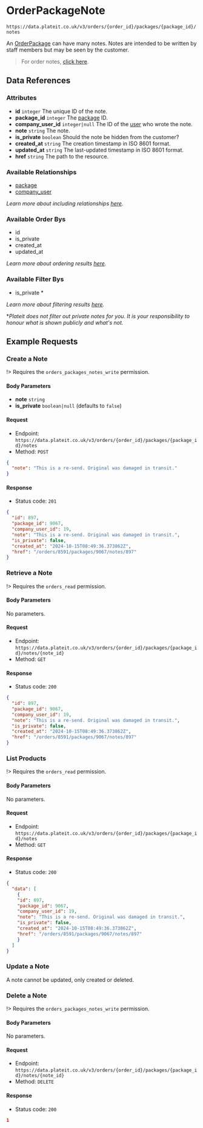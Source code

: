 # OrderPackageNote

`https://data.plateit.co.uk/v3/orders/{order_id}/packages/{package_id}/notes`

An [OrderPackage](/objects/order-package.md) can have many notes. Notes are intended to be written by staff members but may be seen by the customer.

> For order notes, [click here](/objects/order-note.md).

## Data References

### Attributes

* **id** `integer` The unique ID of the note.
* **package_id** `integer` The [package](/objects/order-package.md) ID.
* **company_user_id** `integer|null` The ID of the [user](/objects/company-user.md) who wrote the note.
* **note** `string` The note.
* **is_private** `boolean` Should the note be hidden from the customer?
* **created_at** `string` The creation timestamp in ISO 8601 format.
* **updated_at** `string` The last-updated timestamp in ISO 8601 format.
* **href** `string` The path to the resource.

### Available Relationships

* [package](/objects/order-package.md)
* [company_user](/objects/company-user.md)

*Learn more about including relationships [here](fundamentals/conventions.md#including-relationships).*

### Available Order Bys

* id
* is_private
* created_at
* updated_at

*Learn more about ordering results [here](fundamentals/conventions.md#ordering-results).*

### Available Filter Bys

* is_private *

*Learn more about filtering results [here](fundamentals/conventions.md#filtering-results).*

**Plateit does not filter out private notes for you. It is your responsibility to honour what is shown publicly and what's not.*

## Example Requests

### Create a Note

!> Requires the `orders_packages_notes_write` permission.

<!-- tabs:start -->

#### **Body Parameters**

* **note** `string`
* **is_private** `boolean|null` (defaults to `false`)

#### **Request**

* Endpoint: `https://data.plateit.co.uk/v3/orders/{order_id}/packages/{package_id}/notes`
* Method: `POST`

```json
{
  "note": "This is a re-send. Original was damaged in transit."
}
```

#### **Response**

* Status code: `201`

```json
{
  "id": 897,
  "package_id": 9067,
  "company_user_id": 19,
  "note": "This is a re-send. Original was damaged in transit.",
  "is_private": false,
  "created_at": "2024-10-15T08:49:36.373862Z",
  "href": "/orders/8591/packages/9067/notes/897"
}
```

<!-- tabs:end -->

### Retrieve a Note

!> Requires the `orders_read` permission.

<!-- tabs:start -->

#### **Body Parameters**

No parameters.

#### **Request**

* Endpoint: `https://data.plateit.co.uk/v3/orders/{order_id}/packages/{package_id}/notes/{note_id}`
* Method: `GET`

#### **Response**

* Status code: `200`

```json
{
  "id": 897,
  "package_id": 9067,
  "company_user_id": 19,
  "note": "This is a re-send. Original was damaged in transit.",
  "is_private": false,
  "created_at": "2024-10-15T08:49:36.373862Z",
  "href": "/orders/8591/packages/9067/notes/897"
}
```

<!-- tabs:end -->

### List Products

!> Requires the `orders_read` permission.

<!-- tabs:start -->

#### **Body Parameters**

No parameters.

#### **Request**

* Endpoint: `https://data.plateit.co.uk/v3/orders/{order_id}/packages/{package_id}/notes`
* Method: `GET`

#### **Response**

* Status code: `200`

```json
{
  "data": [
    {
    "id": 897,
    "package_id": 9067,
    "company_user_id": 19,
    "note": "This is a re-send. Original was damaged in transit.",
    "is_private": false,
    "created_at": "2024-10-15T08:49:36.373862Z",
    "href": "/orders/8591/packages/9067/notes/897"
    }
  ]
}
```

<!-- tabs:end -->

### Update a Note

A note cannot be updated, only created or deleted.

### Delete a Note

!> Requires the `orders_packages_notes_write` permission.

<!-- tabs:start -->

#### **Body Parameters**

No parameters.

#### **Request**

* Endpoint: `https://data.plateit.co.uk/v3/orders/{order_id}/packages/{package_id}/notes/{note_id}`
* Method: `DELETE`

#### **Response**

* Status code: `200`

```json
1
```

<!-- tabs:end -->